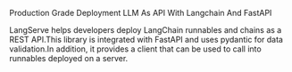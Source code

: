 Production Grade Deployment LLM As API With Langchain And FastAPI

LangServe helps developers deploy LangChain runnables and chains as a REST API.This library is integrated with FastAPI and uses pydantic for data validation.In addition, it provides a client that can be used to call into runnables deployed on a server. 